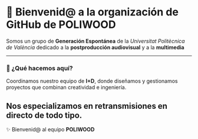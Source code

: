 # 👋 Bienvenid@ a la organización de GitHub de POLIWOOD

Somos un grupo de **Generación Espontánea** de la *Universitat Politècnica de València* dedicado a la **postproducción audiovisual** y a la **multimedia**

---

### 🤔 ¿Qué hacemos aquí?
Coordinamos nuestro equipo de **I+D**, donde diseñamos y gestionamos proyectos que combinan creatividad e ingeniería.

Nos especializamos en **retransmisiones en directo** de todo tipo.
---

✨ Bienvenid@ al equipo **POLIWOOD**

